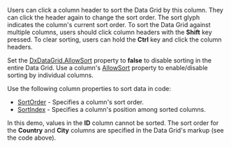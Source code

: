 Users can click a column header to sort the Data Grid by this column. They can click the header again to change the sort order. The sort glyph indicates the column's current sort order. To sort the Data Grid against multiple columns, users should click column headers with the **Shift** key pressed. To clear sorting, users can hold the **Ctrl** key and click the column headers.

Set the [DxDataGrid.AllowSort](https://docs.devexpress.com/Blazor/DevExpress.Blazor.DxDataGrid-1.AllowSort) property to **false** to disable sorting in the entire Data Grid. Use a column's [AllowSort](https://docs.devexpress.com/Blazor/DevExpress.Blazor.DxDataGridColumn.AllowSort) property to enable/disable sorting by individual columns.

Use the following column properties to sort data in code:

*   [SortOrder](https://docs.devexpress.com/Blazor/DevExpress.Blazor.DxDataGridColumn.SortOrder) - Specifies a column's sort order.
*   [SortIndex](https://docs.devexpress.com/Blazor/DevExpress.Blazor.DxDataGridColumn.SortIndex) - Specifies a column's position among sorted columns.

In this demo, values in the **ID** column cannot be sorted. The sort order for the **Country** and **City** columns are specified in the Data Grid's markup (see the code above).
